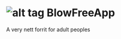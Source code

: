 ![alt tag](https://camo.githubusercontent.com/ad6d5a3604c20b358d174994761531997af5d446/687474703a2f2f676c6f62652d76696577732e636f6d2f6463696d2f647265616d732f62616c6c2f62616c6c2d30352e6a7067)
BlowFreeApp
===========

A very nett forrit for adult peoples
